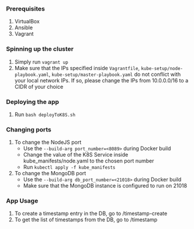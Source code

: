 ### Prerequisites
1. VirtualBox 
2. Ansible
3. Vagrant

### Spinning up the cluster
1. Simply run `vagrant up`
2. Make sure that the IPs specified inside `Vagrantfile`, `kube-setup/node-playbook.yaml`, `kube-setup/master-playbook.yaml` do not conflict with your local network IPs. If so, please change the IPs from 10.0.0.0/16 to a CIDR of your choice

### Deploying the app
1. Run `bash deployToK8S.sh`

### Changing ports
1. To change the NodeJS port
    * Use the `--build-arg port_number=<8089>` during Docker build
    * Change the value of the K8S Service inside kube_manifests/node.yaml to the chosen port number
    * Run `kubectl apply -f kube_manifests`
2. To change the MongoDB port
    * Use the `--build-arg db_port_number=<21018>` during Docker build
    * Make sure that the MongoDB instance is configured to run on 21018

### App Usage
1. To create a timestamp entry in the DB, go to <loadbalancer-url>/timestamp-create
2. To get the list of timestamps from the DB, go to <loadbalancer-url>/timestamp
